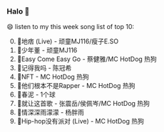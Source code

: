 

### Halo 👋

😄 listen to my this week song list of top 10:

0. 🌈地痞 (Live) - 顽童MJ116/瘦子E.SO
1. 🌈少年董 - 顽童MJ116
2. 🌈Easy Come Easy Go - 蔡健雅/MC HotDog 热狗
3. 🌈记得我吗 - 陈冠希
4. 🌈NFT - MC HotDog 热狗
5. 🌈他们根本不是Rapper - MC HotDog 热狗
6. 🌈春泥 - 1个球
7. 🌈就让这首歌 - 张震岳/侯佩岑/MC HotDog 热狗
8. 🌈情深深雨濛濛 - 杨胖雨
9. 🌈Hip-hop没有派对 (Live) - MC HotDog 热狗

